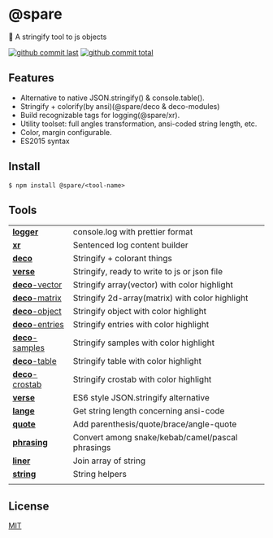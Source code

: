 # @spare

:blowfish: A stringify tool to js objects

[![github commit last][badge-github-last-commit]][url-github]
[![github commit total][badge-github-commit-count]][url-github]

[//]: <> (Shields)
[badge-github-last-commit]: https://flat.badgen.net/github/last-commit/hoyeungw/spare
[badge-github-commit-count]: https://flat.badgen.net/github/commits/hoyeungw/spare

[//]: <> (Link)
[url-github]: https://github.com/hoyeungw/spare

## Features

- Alternative to native JSON.stringify() & console.table().
- Stringify + colorify(by ansi)(@spare/deco & deco-modules)
- Build recognizable tags for logging(@spare/xr).
- Utility toolset: full angles transformation, ansi-coded string length, etc.
- Color, margin configurable.
- ES2015 syntax

## Install

```console
$ npm install @spare/<tool-name>
```

## Tools

|                                                  |                                                 |
| ------------------------------------------------ | ----------------------------------------------- |
| [**logger**](packages/core/logger)             | console.log with prettier format                |
| [**xr**](packages/core/xr)                     | Sentenced log content builder                   |
| [**deco**](packages/core/deco)                 | Stringify + colorant things                     |
| [**verse**](packages/core/verse)               | Stringify, ready to write to js or json file    |
| [**deco**-vector](tools/deco/object/deco-vector)   | Stringify array(vector) with color highlight    |
| [**deco**-matrix](tools/deco/object/deco-matrix)   | Stringify 2d-array(matrix) with color highlight |
| [**deco**-object](tools/deco/object/deco-object)   | Stringify object with color highlight           |
| [**deco**-entries](tools/deco/object/deco-entries) | Stringify entries with color highlight          |
| [**deco**-samples](tools/deco/tabular/deco-samples) | Stringify samples with color highlight          |
| [**deco**-table](tools/deco/tabular/deco-table)     | Stringify table with color highlight            |
| [**deco**-crostab](tools/deco/tabular/deco-crostab) | Stringify crostab with color highlight          |
| [**verse**](packages/core/verse)               | ES6 style JSON.stringify alternative            |
| [**lange**](packages/string/lange)               | Get string length concerning ansi-code          |
| [**quote**](packages/string/bracket)             | Add parenthesis/quote/brace/angle-quote         |
| [**phrasing**](packages/string/phrasing)         | Convert among snake/kebab/camel/pascal phrasings|
| [**liner**](packages/string/liner)               | Join array of string                            |
| [**string**](packages/string/string)             | String helpers                                  |
|                                                  |                                                 |

## License

[MIT](http://opensource.org/licenses/MIT)
